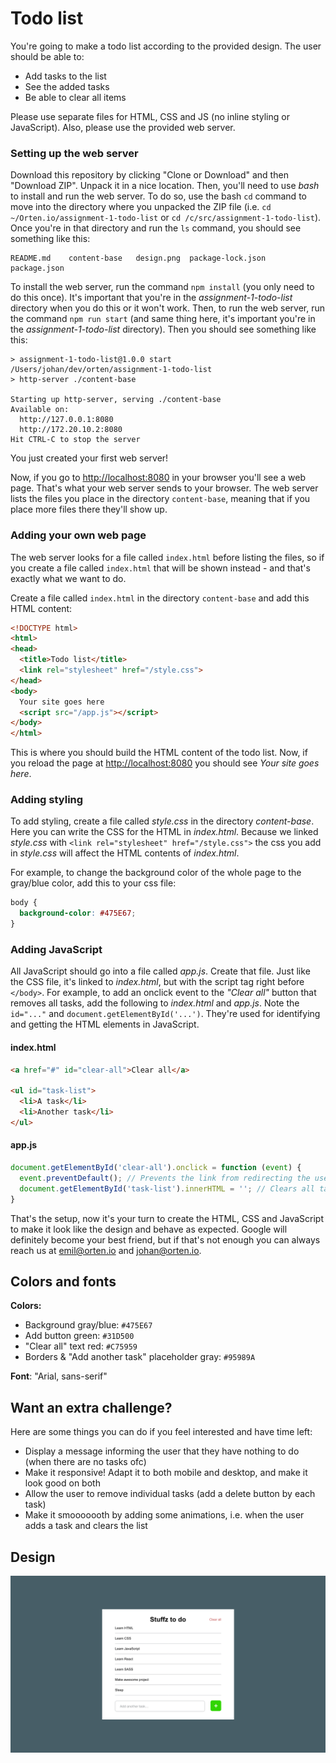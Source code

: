 # Todo list

You're going to make a todo list according to the provided design. The user should be able to:
- Add tasks to the list
- See the added tasks
- Be able to clear all items

Please use separate files for HTML, CSS and JS (no inline styling or JavaScript). Also, please use
the provided web server.

### Setting up the web server

Download this repository by clicking "Clone or Download" and then "Download ZIP". Unpack it in a nice
location. Then, you'll need to use *bash* to install and run the web server. To do so, use the bash `cd`
command to move into the directory where you unpacked the ZIP file (i.e. `cd ~/Orten.io/assignment-1-todo-list`
or `cd /c/src/assignment-1-todo-list`). Once you're in that directory and run the `ls` command, you should
see something like this:

```text
README.md	 content-base	design.png	package-lock.json	package.json
```

To install the web server, run the command `npm install` (you only need to do this once). It's important that
you're in the *assignment-1-todo-list* directory when you do this or it won't work. Then, to run the
web server, run the command `npm run start` (and same thing here, it's important you're in the
*assignment-1-todo-list* directory). Then you should see something like this:

```text
> assignment-1-todo-list@1.0.0 start /Users/johan/dev/orten/assignment-1-todo-list
> http-server ./content-base

Starting up http-server, serving ./content-base
Available on:
  http://127.0.0.1:8080
  http://172.20.10.2:8080
Hit CTRL-C to stop the server
```

You just created your first web server!

Now, if you go to [http://localhost:8080](http://localhost:8080) in your browser you'll see a web page. That's
what your web server sends to your browser. The web server lists the files you place in the directory `content-base`,
meaning that if you place more files there they'll show up.

### Adding your own web page

The web server looks for a file called `index.html` before listing the files, so if you create a file
called `index.html` that will be shown instead - and that's exactly what we want to do.

Create a file called `index.html` in the directory `content-base` and add this HTML content:

```html
<!DOCTYPE html>
<html>
<head>
  <title>Todo list</title>
  <link rel="stylesheet" href="/style.css">
</head>
<body>
  Your site goes here
  <script src="/app.js"></script>
</body>
</html>
```

This is where you should build the HTML content of the todo list. Now, if you reload the page at
[http://localhost:8080](http://localhost:8080) you should see *Your site goes here*.

### Adding styling

To add styling, create a file called *style.css* in the directory *content-base*. Here you can
write the CSS for the HTML in *index.html*. Because we linked *style.css* with
`<link rel="stylesheet" href="/style.css">` the css you add in *style.css* will affect the HTML
contents of *index.html*.

For example, to change the background color of the whole page to the gray/blue color, add this
to your css file:

```css
body {
  background-color: #475E67;
}
```

### Adding JavaScript

All JavaScript should go into a file called *app.js*. Create that file. Just like the CSS file,
it's linked to *index.html*, but with the script tag right before `</body>`. For example, to add
an onclick event to the *"Clear all"* button that removes all tasks, add the following to
*index.html* and *app.js*. Note the `id="..."` and `document.getElementById('...')`. They're
used for identifying and getting the HTML elements in JavaScript.

#### index.html

```html
<a href="#" id="clear-all">Clear all</a>

<ul id="task-list">
  <li>A task</li>
  <li>Another task</li>
</ul>
```

#### app.js

```js
document.getElementById('clear-all').onclick = function (event) {
  event.preventDefault(); // Prevents the link from redirecting the user to "#"
  document.getElementById('task-list').innerHTML = ''; // Clears all tasks
}
```

That's the setup, now it's your turn to create the HTML, CSS and JavaScript to make it look like the design
and behave as expected. Google will definitely become your best friend, but if that's not enough you can
always reach us at [emil@orten.io](mailto:emil@orten.io) and [johan@orten.io](mailto:johan@orten.io).

## Colors and fonts

**Colors:**

- Background gray/blue: `#475E67`
- Add button green: `#31D500`
- "Clear all" text red: `#C75959`
- Borders & "Add another task" placeholder gray: `#95989A`

**Font**: "Arial, sans-serif"

## Want an extra challenge?

Here are some things you can do if you feel interested and have time left:

- Display a message informing the user that they have nothing to do (when there are no tasks ofc)
- Make it responsive! Adapt it to both mobile and desktop, and make it look good on both
- Allow the user to remove individual tasks (add a delete button by each task)
- Make it smooooooth by adding some animations, i.e. when the user adds a task and clears the list

## Design

![Todo list design](https://raw.githubusercontent.com/orten-io/assignment-1-todo-list/master/design.png)
